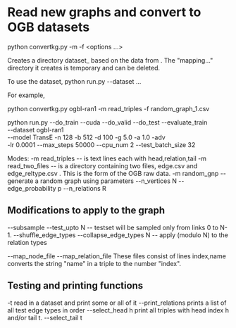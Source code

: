 # Read new graphs and convert to OGB datasets


python convertkg.py <new-dataset> -m <mode> -f <file> <options ...>

Creates a directory dataset_<name> based on the data from <file> .
The "mapping..." directory it creates is temporary and can be deleted.

To use the dataset,
python run.py --dataset <name> ...

For example,

python convertkg.py ogbl-ran1 -m read_triples -f random_graph_1.csv

python run.py --do_train --cuda --do_valid --do_test --evaluate_train \
  --dataset ogbl-ran1 \
  --model TransE -n 128 -b 512 -d 100 -g 5.0 -a 1.0 -adv \
  -lr 0.0001 --max_steps 50000 --cpu_num 2 --test_batch_size 32 



Modes:
-m read_triples   -- <file> is text lines each with head,relation,tail 
-m read_two_files -- <file> is a directory containing two files,
   		     edge.csv and edge_reltype.csv .  This is the form of
		     the OGB raw data.
-m random_gnp	  -- generate a random graph using parameters
   		     --n_vertices N --edge_probability p --n_relations R

## Modifications to apply to the graph

--subsample <fraction>
--test_upto N     -- testset will be sampled only from links 0 to N-1.
--shuffle_edge_types <fraction> 
--collapse_edge_types N -- apply (modulo N) to the relation types

--map_node_file <dictfile>
--map_relation_file <dictfile>
		    These files consist of lines index,name
		    converts the string "name" in a triple to the number "index".

## Testing and printing functions

-t  	   read in a dataset and print some or all of it
	   --print_relations prints a list of all test edge types in order
	   --select_head h print all triples with head index h and/or tail t.
	   --select_tail t